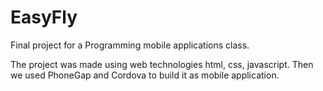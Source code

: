 # EasyFly
Final project for a Programming mobile applications class.

The project was made using web technologies html, css, javascript. Then we used PhoneGap and Cordova to build it as mobile application.
